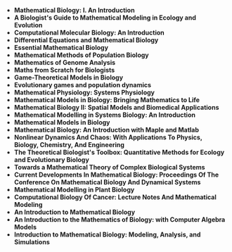 
<ul>
<li><b><a target="_blank" href="https://github.com/manjunath5496/Mathematical-Biology-Books/blob/master/mp(1).pdf" style="text-decoration:none;">Mathematical Biology: I. An Introduction</a></b></li>
                                <li><b><a target="_blank" href="https://github.com/manjunath5496/Mathematical-Biology-Books/blob/master/mp(2).pdf" style="text-decoration:none;">A Biologist's Guide to Mathematical Modeling in Ecology and Evolution</a></b></li>
                                <li><b><a target="_blank" href="https://github.com/manjunath5496/Mathematical-Biology-Books/blob/master/mp(3).pdf" style="text-decoration:none;">Computational Molecular Biology: An Introduction</a></b></li>
 <li><b><a target="_blank" href="https://github.com/manjunath5496/Mathematical-Biology-Books/blob/master/mp(4).pdf" style="text-decoration:none;">Differential Equations and Mathematical Biology </a></b></li>                              
<li><b><a target="_blank" href="https://github.com/manjunath5496/Mathematical-Biology-Books/blob/master/mp(5).pdf" style="text-decoration:none;">Essential Mathematical Biology</a></b></li>
                                
 <li><b><a target="_blank" href="https://github.com/manjunath5496/Mathematical-Biology-Books/blob/master/mp(6).pdf" style="text-decoration:none;">Mathematical Methods of Population Biology</a></b></li>
                          
<li><b><a target="_blank" href="https://github.com/manjunath5496/Mathematical-Biology-Books/blob/master/mp(7).pdf" style="text-decoration:none;">Mathematics of Genome Analysis</a></b></li>
                                <li><b><a target="_blank" href="https://github.com/manjunath5496/Mathematical-Biology-Books/blob/master/mp(8).pdf" style="text-decoration:none;">Maths from Scratch for Biologists</a></b></li>
                                <li><b><a target="_blank" href="https://github.com/manjunath5496/Mathematical-Biology-Books/blob/master/mp(9).pdf" style="text-decoration:none;">Game-Theoretical Models in Biology</a></b></li>
                                
<li><b><a target="_blank" href="https://github.com/manjunath5496/Mathematical-Biology-Books/blob/master/mp(10).pdf" style="text-decoration:none;">Evolutionary games and population dynamics</a></b></li>

 <li><b><a target="_blank" href="https://github.com/manjunath5496/Mathematical-Biology-Books/blob/master/mp(11).pdf" style="text-decoration:none;">Mathematical Physiology: Systems Physiology </a></b></li>
                          
<li><b><a target="_blank" href="https://github.com/manjunath5496/Mathematical-Biology-Books/blob/master/mp(12).pdf" style="text-decoration:none;">Mathematical Models in Biology: Bringing Mathematics to Life</a></b></li>

<li><b><a target="_blank" href="https://github.com/manjunath5496/Mathematical-Biology-Books/blob/master/mp(13).pdf" style="text-decoration:none;">Mathematical Biology II: Spatial Models and Biomedical Applications</a></b></li>
                                <li><b><a target="_blank" href="https://github.com/manjunath5496/Mathematical-Biology-Books/blob/master/mp(14).pdf" style="text-decoration:none;">Mathematical Modelling in Systems Biology: An Introduction</a></b></li>
                                
<li><b><a target="_blank" href="https://github.com/manjunath5496/Mathematical-Biology-Books/blob/master/mp(15).pdf" style="text-decoration:none;">Mathematical Models in Biology</a></b></li>


 <li><b><a target="_blank" href="https://github.com/manjunath5496/Mathematical-Biology-Books/blob/master/mp(16).pdf" style="text-decoration:none;">Mathematical Biology: An Introduction with Maple and Matlab </a></b></li>
                          
<li><b><a target="_blank" href="https://github.com/manjunath5496/Mathematical-Biology-Books/blob/master/mp(17).pdf" style="text-decoration:none;">Nonlinear Dynamics And Chaos: With Applications To Physics, Biology, Chemistry, And Engineering</a></b></li>

<li><b><a target="_blank" href="https://github.com/manjunath5496/Mathematical-Biology-Books/blob/master/mp(18).pdf" style="text-decoration:none;">The Theoretical Biologist's Toolbox: Quantitative Methods for Ecology and Evolutionary Biology</a></b></li>
                                <li><b><a target="_blank" href="https://github.com/manjunath5496/Mathematical-Biology-Books/blob/master/mp(19).pdf" style="text-decoration:none;">Towards a Mathematical Theory of Complex Biological Systems</a></b></li>
                                
<li><b><a target="_blank" href="https://github.com/manjunath5496/Mathematical-Biology-Books/blob/master/mp(20).pdf" style="text-decoration:none;">Current Developments In Mathematical Biology: Proceedings Of The Conference On Mathematical Biology And Dynamical Systems</a></b></li>  

<li><b><a target="_blank" href="https://github.com/manjunath5496/Mathematical-Biology-Books/blob/master/mp(21).pdf" style="text-decoration:none;">Mathematical Modelling in Plant Biology</a></b></li>  

<li><b><a target="_blank" href="https://github.com/manjunath5496/Mathematical-Biology-Books/blob/master/mp(22).pdf" style="text-decoration:none;">Computational Biology Of Cancer: Lecture Notes And Mathematical Modeling </a></b></li>

<li><b><a target="_blank" href="https://github.com/manjunath5496/Mathematical-Biology-Books/blob/master/mp(23).pdf" style="text-decoration:none;">An Introduction to Mathematical Biology</a></b></li>
                                <li><b><a target="_blank" href="https://github.com/manjunath5496/Mathematical-Biology-Books/blob/master/mp(24).pdf" style="text-decoration:none;">An Introduction to the Mathematics of Biology: with Computer Algebra Models</a></b></li>
                                
<li><b><a target="_blank" href="https://github.com/manjunath5496/Mathematical-Biology-Books/blob/master/mp(25).pdf" style="text-decoration:none;">Introduction to Mathematical Biology: Modeling, Analysis, and Simulations</a></b></li>  




</ul>
